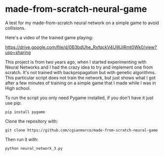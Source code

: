 # made-from-scratch-neural-game
A test for my made-from-scratch neural network on a simple game to avoid collisions.

Here's a video of the trained game playing:

https://drive.google.com/file/d/0B3bdUhe_RxfqckV4UWJjRmt0Wk0/view?usp=sharing


This project is from two years ago, when I started experimenting with Neural Networks and I had the crazy idea to try and implement one from scratch. It's not trained with backpropagation but with genetic algorithms. This particular script does not train the network, but just shows what I got after a few minutes of training on a simple game that I made while I was in High school.

To run the script you only need Pygame installed, if you don't have it just use pip:

```
pip install pygame
```

Clone the repository with:

```
git clone https://github.com/cgianmarco/made-from-scratch-neural-game
```

Then run it with:

```
python neural_network_3.py
```
